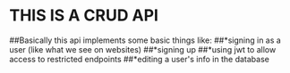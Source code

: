 # THIS IS A CRUD API
##Basically this api implements some basic things like:
##*signing in as a user (like what we see on websites)
##*signing up
##*using jwt to allow access to restricted endpoints
##*editing a user's info in the database

